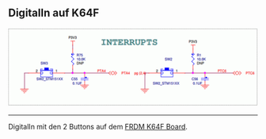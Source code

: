 ## DigitalIn auf K64F

![](../../images/BoardButtons.png)

- - -

DigitalIn mit den 2 Buttons auf dem [FRDM K64F Board](https://developer.mbed.org/platforms/FRDM-K64F/).
